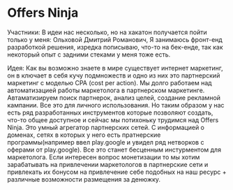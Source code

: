 # Offers Ninja

Участники:
В идеи нас несколько, но на хакатон получается пойти только у меня:
Ольховой Дмитрий Романович, Я занимаюсь фронт-енд разработкой решения, изредка пописываю, что-то на бек-енде, так как некоторый опыт с задними стеками у меня тоже есть.

Идея:
Как вы возможно знаете в мире существует интернет маркетинг, он в ключает в себя кучу подмножеств и одно из них это партнерский маркетинг с моделью CPA (cost per action). Мы долго работаем над автоматизацией работы маркетолога в партнерском маркетинге. Автаматизируем поиск партнерок, анализ целей, создание рекламной кампании. Все это для личного использования. Но таким образом у нас есть ряд разработанных инструментов которые позволяют создать, что-то общее доступное и сейчас мы потихоньку трудимся над Offers Ninja. Это умный агрегатор партнерских сетей. С информацией о доменах, сетях в которых у него есть пратнерские программы(например ввел play.google и увидел ряд нетворков с оферами от play.google). Все это станет бесценным инстурментом для маркетолога. Если интересен вопрос монетизации то мы хотим зарабатывать на привлечении маркетологов в партнерские сети и привлекать их бонусом на привлечение себе подобных на наш ресурс + различные возможности размещения за денюжку.
